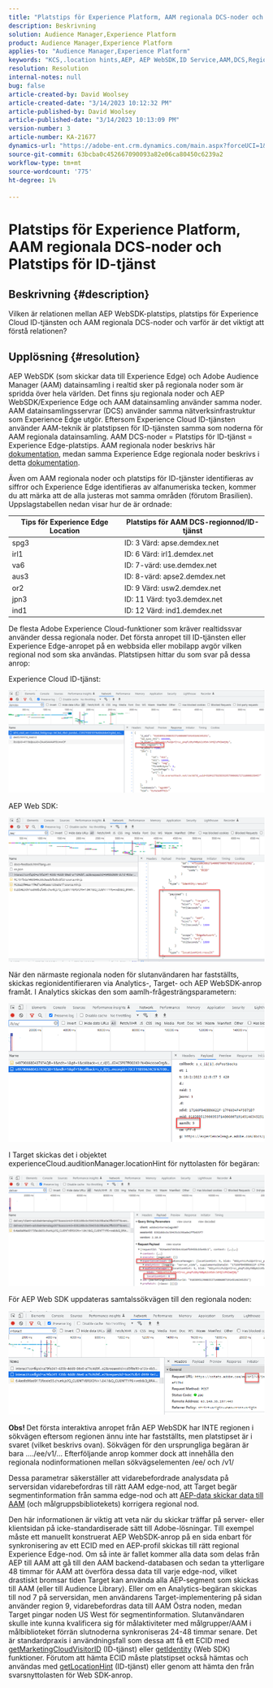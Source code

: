 ```yaml
---
title: "Platstips för Experience Platform, AAM regionala DCS-noder och Platstips för ID-tjänst"
description: Beskrivning
solution: Audience Manager,Experience Platform
product: Audience Manager,Experience Platform
applies-to: "Audience Manager,Experience Platform"
keywords: "KCS,.location hints,AEP, AEP WebSDK,ID Service,AAM,DCS,Regional Nodes"
resolution: Resolution
internal-notes: null
bug: false
article-created-by: David Woolsey
article-created-date: "3/14/2023 10:12:32 PM"
article-published-by: David Woolsey
article-published-date: "3/14/2023 10:13:09 PM"
version-number: 3
article-number: KA-21677
dynamics-url: "https://adobe-ent.crm.dynamics.com/main.aspx?forceUCI=1&pagetype=entityrecord&etn=knowledgearticle&id=a11c9f4c-b5c2-ed11-83ff-6045bd006a22"
source-git-commit: 63bcba0c452667090093a82e06ca80450c6239a2
workflow-type: tm+mt
source-wordcount: '775'
ht-degree: 1%

---
```


# Platstips för Experience Platform, AAM regionala DCS-noder och Platstips för ID-tjänst

## Beskrivning {#description}

Vilken är relationen mellan AEP WebSDK-platstips, platstips för Experience Cloud ID-tjänsten och AAM regionala DCS-noder och varför är det viktigt att förstå relationen?

## Upplösning {#resolution}


AEP WebSDK (som skickar data till Experience Edge) och Adobe Audience Manager (AAM) datainsamling i realtid sker på regionala noder som är spridda över hela världen. Det finns sju regionala noder och AEP WebSDK/Experience Edge och AAM datainsamling använder samma noder. AAM datainsamlingsservrar (DCS) använder samma nätverksinfrastruktur som Experience Edge utgör. Eftersom Experience Cloud ID-tjänsten använder AAM-teknik är platstipsen för ID-tjänsten samma som noderna för AAM regionala datainsamling. AAM DCS-noder = Platstips för ID-tjänst = Experience Edge-platstips. AAM regionala noder beskrivs här [dokumentation](https://experienceleague.adobe.com/docs/audience-manager/user-guide/api-and-sdk-code/dcs/dcs-api-reference/dcs-regions.html?lang=en), medan samma Experience Edge regionala noder beskrivs i detta [dokumentation](https://experienceleague.adobe.com/docs/experience-platform/edge-network-server-api/location-hints.html?lang=en).

Även om AAM regionala noder och platstips för ID-tjänster identifieras av siffror och Experience Edge identifieras av alfanumeriska tecken, kommer du att märka att de alla justeras mot samma områden (förutom Brasilien).  Uppslagstabellen nedan visar hur de är ordnade:


| Tips för Experience Edge Location | Platstips för AAM DCS-regionnod/ID-tjänst |
| --- | --- |
| spg3 | ID: 3 Värd: apse.demdex.net |
| irl1 | ID: 6 Värd: irl1.demdex.net |
| va6 | ID: 7-värd: use.demdex.net |
| aus3 | ID: 8-värd: apse2.demdex.net |
| or2 | ID: 9 Värd: usw2.demdex.net |
| jpn3 | ID: 11 Värd: tyo3.demdex.net |
| ind1 | ID: 12 Värd: ind1.demdex.net |


De flesta Adobe Experience Cloud-funktioner som kräver realtidssvar använder dessa regionala noder. Det första anropet till ID-tjänsten eller Experience Edge-anropet på en webbsida eller mobilapp avgör vilken regional nod som ska användas. Platstipsen hittar du som svar på dessa anrop:

Experience Cloud ID-tjänst:

![](assets/e80a1235-77bf-ed11-83ff-6045bd006239.png)



AEP Web SDK:

![](assets/8f50cbb3-75bf-ed11-83ff-6045bd006239.png)

När den närmaste regionala noden för slutanvändaren har fastställts, skickas regionidentifieraren via Analytics-, Target- och AEP WebSDK-anrop framåt. I Analytics skickas den som aamlh-frågesträngsparametern:

![](assets/33af14ff-77bf-ed11-83ff-6045bd006239.png)

I Target skickas det i objektet experienceCloud.auditionManager.locationHint för nyttolasten för begäran:

![](assets/dce94437-78bf-ed11-83ff-6045bd006239.png)

För AEP Web SDK uppdateras samtalssökvägen till den regionala noden:

![](assets/8245a050-79bf-ed11-83ff-6045bd006239.png)

<b>Obs! </b>Det första interaktiva anropet från AEP WebSDK har INTE regionen i sökvägen eftersom regionen ännu inte har fastställts, men platstipset är i svaret (vilket beskrivs ovan). Sökvägen för den ursprungliga begäran är bara ..../ee/v1/... Efterföljande anrop kommer dock att innehålla den regionala nodinformationen mellan sökvägselementen /ee/ och /v1/

Dessa parametrar säkerställer att vidarebefordrade analysdata på serversidan vidarebefordras till rätt AAM edge-nod, att Target begär segmentinformation från samma edge-nod och att [AEP-data skickar data till AAM](https://experienceleague.adobe.com/docs/audience-manager/user-guide/implementation-integration-guides/integration-experience-platform/aam-aep-audience-sharing.html?lang=en) (och målgruppsbibliotekets) korrigera regional nod.

Den här informationen är viktig att veta när du skickar träffar på server- eller klientsidan på icke-standardiserade sätt till Adobe-lösningar. Till exempel måste ett manuellt konstruerat AEP WebSDK-anrop på en sida enbart för synkronisering av ett ECID med en AEP-profil skickas till rätt regional Experience Edge-nod. Om så inte är fallet kommer alla data som delas från AEP till AAM att gå till den AAM backend-databasen och sedan ta ytterligare 48 timmar för AAM att överföra dessa data till varje edge-nod, vilket drastiskt bromsar tiden Target kan använda alla AEP-segment som skickas till AAM (eller till Audience Library). Eller om en Analytics-begäran skickas till nod 7 på serversidan, men användarens Target-implementering på sidan använder region 9, vidarebefordras data till AAM Östra noden, medan Target pingar noden US West för segmentinformation. Slutanvändaren skulle inte kunna kvalificera sig för målaktiviteter med målgrupper/AAM i målbiblioteket förrän slutnoderna synkroniseras 24-48 timmar senare. Det är standardpraxis i användningsfall som dessa att få ett ECID med [getMarketingCloudVisitorID](https://experienceleague.adobe.com/docs/id-service/using/id-service-api/methods/getmcvid.html?lang=en) (ID-tjänst) eller [getIdentity](https://experienceleague.adobe.com/docs/experience-platform/edge/extension/accessing-the-ecid.html?lang=en) (Web SDK) funktioner. Förutom att hämta ECID måste platstipset också hämtas och användas med [getLocationHint](https://experienceleague.adobe.com/docs/id-service/using/id-service-api/methods/getlocationhint.html?lang=en) (ID-tjänst) eller genom att hämta den från svarsnyttolasten för Web SDK-anrop.








